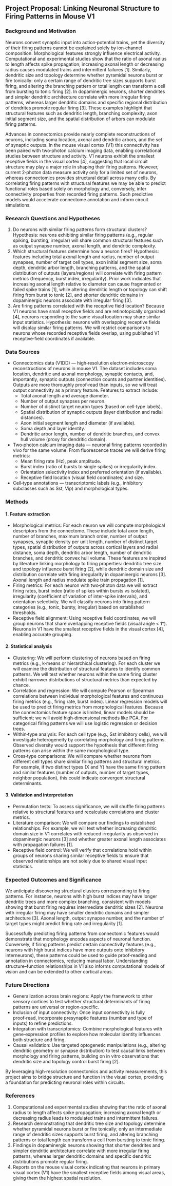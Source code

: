 ## Project Proposal: Linking Neuronal Structure to Firing Patterns in Mouse V1

### Background and Motivation

Neurons convert synaptic input into action‑potential trains, yet the diversity of their firing patterns cannot be explained solely by ion‑channel composition. Morphological features strongly influence electrical activity. Computational and experimental studies show that the ratio of axonal radius to length affects spike propagation; increasing axonal length or decreasing radius causes modulated trains and intermittent failures [1]. Similarly, dendritic size and topology determine whether pyramidal neurons burst or fire tonically: only a certain range of dendritic tree sizes supports burst firing, and altering the branching pattern or total length can transform a cell from bursting to tonic firing [2]. In dopaminergic neurons, shorter dendrites and simpler dendritic architecture correlate with more irregular firing patterns, whereas larger dendritic domains and specific regional distribution of dendrites promote regular firing [3]. These examples highlight that structural features such as dendritic length, branching complexity, axon initial segment size, and the spatial distribution of arbors can modulate firing patterns.

Advances in connectomics provide nearly complete reconstructions of neurons, including soma location, axonal and dendritic arbors, and the set of synaptic outputs. In the mouse visual cortex (V1) this connectivity has been paired with two‑photon calcium imaging data, enabling correlational studies between structure and activity. V1 neurons exhibit the smallest receptive fields in the visual cortex [4], suggesting that local circuit structure may play a major role in shaping their firing patterns. However, current 2‑photon data measure activity only for a limited set of neurons, whereas connectomics provides structural detail across many cells. By correlating firing patterns with structural features we may be able to predict functional roles based solely on morphology and, conversely, infer connectivity properties from recorded firing patterns. Such predictive models would accelerate connectome annotation and inform circuit simulations.

### Research Questions and Hypotheses

1. Do neurons with similar firing patterns form structural clusters? Hypothesis: neurons exhibiting similar firing patterns (e.g., regular spiking, bursting, irregular) will share common structural features such as output synapse number, axonal length, and dendritic complexity.
2. Which structural features determine how a neuron fires? Hypothesis: features including total axonal length and radius, number of output synapses, number of target cell types, axon initial segment size, soma depth, dendritic arbor length, branching patterns, and the spatial distribution of outputs (layers/regions) will correlate with firing pattern metrics (frequency, burst index, irregularity). Prior work indicates that increasing axonal length relative to diameter can cause fragmented or failed spike trains [1], while altering dendritic length or topology can shift firing from burst to tonic [2], and shorter dendritic domains in dopaminergic neurons associate with irregular firing [3].
3. Are firing patterns correlated with the receptive field location? Because V1 neurons have small receptive fields and are retinotopically organized [4], neurons responding to the same visual location may share similar input statistics. Hypothesis: neurons with overlapping receptive fields will display similar firing patterns. We will restrict comparisons to neurons whose recorded receptive fields overlap, using published V1 receptive‑field coordinates if available.

### Data Sources

- Connectomics data (V1DD) — high‑resolution electron‑microscopy reconstructions of neurons in mouse V1. The dataset includes soma location, dendritic and axonal morphology, synaptic contacts, and, importantly, synaptic outputs (connection counts and partner identities). Outputs are more thoroughly proof‑read than inputs, so we will treat output connectivity as a primary feature. Features to extract include:
  - Total axonal length and average diameter.
  - Number of output synapses per neuron.
  - Number of distinct target neuron types (based on cell‑type labels).
  - Spatial distribution of synaptic outputs (layer distribution and radial distances).
  - Axon initial segment length and diameter (if available).
  - Soma depth and layer identity.
  - Dendritic arbor length, number of dendritic branches, and convex hull volume (proxy for dendritic domain).
- Two‑photon calcium imaging data — neuronal firing patterns recorded in vivo for the same volume. From fluorescence traces we will derive firing metrics:
  - Mean firing rate (Hz), peak amplitude.
  - Burst index (ratio of bursts to single spikes) or irregularity index.
  - Orientation selectivity index and preferred orientation (if available).
  - Receptive field location (visual field coordinates) and size.
- Cell‑type annotations — transcriptomic labels (e.g., inhibitory subclasses such as Sst, Vip) and morphological types.

### Methods

#### 1. Feature extraction

- Morphological metrics: For each neuron we will compute morphological descriptors from the connectome. These include total axon length, number of branches, maximum branch order, number of output synapses, synaptic density per unit length, number of distinct target types, spatial distribution of outputs across cortical layers and radial distance, soma depth, dendritic arbor length, number of dendritic branches, and dendritic convex hull volume. These features are inspired by literature linking morphology to firing properties: dendritic tree size and topology influence burst firing [2], while dendritic domain size and distribution correlate with firing irregularity in dopaminergic neurons [3]. Axonal length and radius modulate spike train propagation [1].
- Firing metrics: For each neuron with two‑photon data we will extract firing rates, burst index (ratio of spikes within bursts vs isolated), irregularity (coefficient of variation of inter‑spike intervals), and orientation selectivity. We will classify neurons into firing pattern categories (e.g., tonic, bursty, irregular) based on established thresholds.
- Receptive field alignment: Using receptive field coordinates, we will group neurons that share overlapping receptive fields (visual angle < 1°). Neurons in V1 have the smallest receptive fields in the visual cortex [4], enabling accurate grouping.

#### 2. Statistical analysis

- Clustering: We will perform clustering of neurons based on firing metrics (e.g., k‑means or hierarchical clustering). For each cluster we will examine the distribution of structural features to identify common patterns. We will test whether neurons within the same firing cluster exhibit narrower distributions of structural metrics than expected by chance.
- Correlation and regression: We will compute Pearson or Spearman correlations between individual morphological features and continuous firing metrics (e.g., firing rate, burst index). Linear regression models will be used to predict firing metrics from morphological features. Because the connectomics feature space is limited, linear models should be sufficient; we will avoid high‑dimensional methods like PCA. For categorical firing patterns we will use logistic regression or decision trees.
- Within‑type analysis: For each cell type (e.g., Sst inhibitory cells), we will investigate heterogeneity by correlating morphology and firing patterns. Observed diversity would support the hypothesis that different firing patterns can arise within the same morphological type.
- Cross‑type comparisons: We will compare whether neurons from different cell types share similar firing patterns and structural metrics. For example, if two distinct types (X and Y) have the same firing pattern and similar features (number of outputs, number of target types, neighbor population), this could indicate convergent structural determinants.

#### 3. Validation and interpretation

- Permutation tests: To assess significance, we will shuffle firing patterns relative to structural features and recalculate correlations and cluster metrics.
- Literature comparison: We will compare our findings to established relationships. For example, we will test whether increasing dendritic domain size in V1 correlates with reduced irregularity as observed in dopaminergic neurons [3] and whether greater axonal length associates with propagation failures [1].
- Receptive field control: We will verify that correlations hold within groups of neurons sharing similar receptive fields to ensure that observed relationships are not solely due to shared visual input statistics.

### Expected Outcomes and Significance

We anticipate discovering structural clusters corresponding to firing patterns. For instance, neurons with high burst indices may have longer dendritic trees and more complex branching, consistent with models showing that burst firing requires intermediate dendritic sizes [2]. Neurons with irregular firing may have smaller dendritic domains and simpler architecture [3]. Axonal length, output synapse number, and the number of target types might predict firing rate and irregularity [1].

Successfully predicting firing patterns from connectomic features would demonstrate that morphology encodes aspects of neuronal function. Conversely, if firing patterns predict certain connectivity features (e.g., neurons with high burst indices have more outputs onto inhibitory interneurons), these patterns could be used to guide proof‑reading and annotation in connectomics, reducing manual labor. Understanding structure–function relationships in V1 also informs computational models of vision and can be extended to other cortical areas.

### Future Directions

- Generalization across brain regions: Apply the framework to other sensory cortices to test whether structural determinants of firing patterns are universal or region‑specific.
- Inclusion of input connectivity: Once input connectivity is fully proof‑read, incorporate presynaptic features (number and type of inputs) to refine predictions.
- Integration with transcriptomics: Combine morphological features with gene‑expression profiles to explore how molecular identity influences both structure and firing.
- Causal validation: Use targeted optogenetic manipulations (e.g., altering dendritic geometry or synapse distribution) to test causal links between morphology and firing patterns, building on in vitro observations that dendritic size and topology control burst firing [2].

By leveraging high‑resolution connectomics and activity measurements, this project aims to bridge structure and function in the visual cortex, providing a foundation for predicting neuronal roles within circuits.

### References

1. Computational and experimental studies showing that the ratio of axonal radius to length affects spike propagation; increasing axonal length or decreasing radius leads to modulated trains and intermittent failures.
2. Research demonstrating that dendritic tree size and topology determine whether pyramidal neurons burst or fire tonically; only an intermediate range of dendritic sizes supports burst firing, and altering branching patterns or total length can transform a cell from bursting to tonic firing.
3. Findings in dopaminergic neurons showing that shorter dendrites and simpler dendritic architecture correlate with more irregular firing patterns, whereas larger dendritic domains and specific dendritic distributions promote regular firing.
4. Reports on the mouse visual cortex indicating that neurons in primary visual cortex (V1) have the smallest receptive fields among visual areas, giving them the highest spatial resolution.